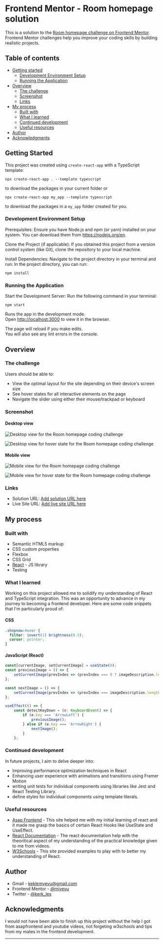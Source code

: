 # Frontend Mentor - Room homepage solution

This is a solution to the [Room homepage challenge on Frontend Mentor](https://www.frontendmentor.io/challenges/room-homepage-BtdBY_ENq). Frontend Mentor challenges help you improve your coding skills by building realistic projects. 

## Table of contents

- [Getting started](#getting-started)
  - [Development Environment Setup](#development-environment-setup)
  - [Running the Application](#running-the-application)
- [Overview](#overview)
  - [The challenge](#the-challenge)
  - [Screenshot](#screenshot)
  - [Links](#links)
- [My process](#my-process)
  - [Built with](#built-with)
  - [What I learned](#what-i-learned)
  - [Continued development](#continued-development)
  - [Useful resources](#useful-resources)
- [Author](#author)
- [Acknowledgments](#acknowledgments)

## Getting Started

This project was created using `create-react-app` with a TypeScript template:
```
npx create-react-app . --template typescript
```
to download the packages in your current folder or
```
npx create-react-app my_app --template typescript
```
to download the packages in a `my_app` folder created for you.

### Development Environment Setup

Prerequisites: Ensure you have Node.js and npm (or yarn) installed on your system. You can download them from https://nodejs.org/en.

Clone the Project (if applicable): If you obtained this project from a version control system (like Git), clone the repository to your local machine.

Install Dependencies: Navigate to the project directory in your terminal and run:
In the project directory, you can run:

```
npm install
```

### Running the Application

Start the Development Server: Run the following command in your terminal:

```
npm start
```

Runs the app in the development mode.\
Open [http://localhost:3000](http://localhost:3000) to view it in the browser.

The page will reload if you make edits.\
You will also see any lint errors in the console.

## Overview

### The challenge

Users should be able to:

- View the optimal layout for the site depending on their device's screen size
- See hover states for all interactive elements on the page
- Navigate the slider using either their mouse/trackpad or keyboard

### Screenshot

#### Desktop view

![Desktop view for the Room homepage coding challenge](./screenshots/desktop-view-1.jpg)

![Desktop view for hover state for the Room homepage coding challenge](./screenshots/desktop-view-2.jpg)

#### Mobile view

![Mobile view for the Room homepage coding challenge](./screenshots/mobile-view-2.jpg)

![Mobile view for hover state for the Room homepage coding challenge](./screenshots/mobile-view-1.jpg)

### Links

- Solution URL: [Add solution URL here](https://your-solution-url.com)
- Live Site URL: [Add live site URL here](https://your-live-site-url.com)

## My process

### Built with

- Semantic HTML5 markup
- CSS custom properties
- Flexbox
- CSS Grid
- [React](https://reactjs.org/) - JS library
- Testing

### What I learned

Working on this project allowed me to solidify my understanding of React and TypeScript integration. This was an opportunity to advance in my journey to becoming a frontend developer. Here are some code snippets that I'm particularly proud of:

#### CSS

```css
.shopnow:hover {
  filter: invert(1) brightness(0.5);
  cursor: pointer;
}
```

#### JavaScript (React)

```jsx
const[currentImage, setCurrentImage] = useState(0);
const previousImage = () => {
    setCurrentImage(prevIndex => (prevIndex === 0 ? imageDescription.length - 1 : prevIndex - 1));
};

const nextImage = () => {
    setCurrentImage(prevIndex => (prevIndex === imageDescription.length - 1 ? 0 : prevIndex + 1));
};

useEffect(() => {
    const detectKeyDown = (e: KeyboardEvent) => {
        if (e.key === 'ArrowLeft') {
            previousImage();
        } else if (e.key === 'ArrowRight') {
            nextImage();
        }
    };
```

### Continued development

In future projects, I aim to delve deeper into:

- Improving performance optimization techniques in React
- Enhancing user experience with animations and transitions using Framer Motion
- writing unit tests for individual components using libraries like Jest and React Testing Library.
- define styles for individual components using template literals. 


### Useful resources

- [Asap Frontend](https://asapfrontend.com/) - This site helped me with my initial learning of react and it made me grasp the basics of certain React Hooks like UseState and UseEffect.
- [React Documentation](https://react.dev/) - The react documentation help with the theoritical aspect of my understanding of the practical knowledge given to me from videos.
- [W3Schools](https://www.w3schools.com/REACT/) - This site provided examples to play with to better my understanding of React.

## Author

- Gmail - [keklemyevu@gmail.com](keklemyevu@gmail.com)
- Frontend Mentor - [@miyevu](https://www.frontendmentor.io/profile/miyevu)
- Twitter - [@kerk_les](https://www.twitter.com/kerk_les)

## Acknowledgments

I would not have been able to finish up this project without the help I got from asapfrontend and youtube videos, not forgeting w3schools and tips from my mates in the frontend development.

---